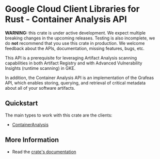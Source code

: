 # Google Cloud Client Libraries for Rust - Container Analysis API

<!-- Code generated by sidekick. DO NOT EDIT. -->

**WARNING:** this crate is under active development. We expect multiple breaking
changes in the upcoming releases. Testing is also incomplete, we do **not**
recommend that you use this crate in production. We welcome feedback about the
APIs, documentation, missing features, bugs, etc.

This API is a prerequisite for leveraging Artifact Analysis
scanning capabilities in both Artifact Registry and with Advanced
Vulnerability Insights (runtime scanning) in GKE.

In addition, the Container Analysis API is an implementation of the
Grafeas API, which enables storing, querying, and retrieval of critical
metadata
about all of your software artifacts.

## Quickstart

The main types to work with this crate are the clients:

- [ContainerAnalysis]

## More Information

- Read the [crate's documentation](https://docs.rs/google-cloud-containeranalysis-v1/latest/google-cloud-containeranalysis-v1)

[ContainerAnalysis]: https://docs.rs/google-cloud-containeranalysis-v1/latest/google_cloud_containeranalysis_v1/client/struct.ContainerAnalysis.html
